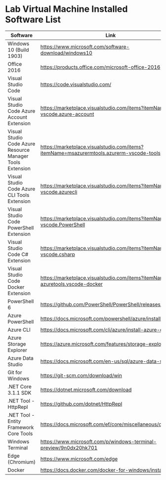 # Lab Virtual Machine Installed Software List

| Software | Link |
| --- | --- |
| Windows 10 (Build 1903) | https://www.microsoft.com/software-download/windows10 |
| Office 2016 | https://products.office.com/microsoft-office-2016 |
| Visual Studio Code | https://code.visualstudio.com/ |
| Visual Studio Code Azure Account Extension | https://marketplace.visualstudio.com/items?itemName=ms-vscode.azure-account |
| Visual Studio Code Azure Resource Manager Tools Extension | https://marketplace.visualstudio.com/items?itemName=msazurermtools.azurerm-vscode-tools |
| Visual Studio Code Azure CLI Tools Extension | https://marketplace.visualstudio.com/items?itemName=ms-vscode.azurecli |
| Visual Studio Code PowerShell Extension | https://marketplace.visualstudio.com/items?itemName=ms-vscode.PowerShell |
| Visual Studio Code C# Extension | https://marketplace.visualstudio.com/items?itemName=ms-vscode.csharp |
| Visual Studio Code Docker Extension | https://marketplace.visualstudio.com/items?itemName=ms-azuretools.vscode-docker |
| PowerShell 6 | https://github.com/PowerShell/PowerShell/releases/latest/ |
| Azure PowerShell | https://docs.microsoft.com/powershell/azure/install-az-ps |
| Azure CLI | https://docs.microsoft.com/cli/azure/install-azure-cli |
| Azure Storage Explorer | https://azure.microsoft.com/features/storage-explorer/ |
| Azure Data Studio | https://docs.microsoft.com/en-us/sql/azure-data-studio/ |
| Git for Windows | https://git-scm.com/download/win |
| .NET Core 3.1.1 SDK | https://dotnet.microsoft.com/download |
| .NET Tool - HttpRepl | https://github.com/dotnet/HttpRepl |
| .NET Tool - Entity Framework Core Tools | https://docs.microsoft.com/ef/core/miscellaneous/cli/dotnet |
| Windows Terminal | https://www.microsoft.com/p/windows-terminal-preview/9n0dx20hk701 |
| Edge (Chromium) | https://www.microsoft.com/edge |
| Docker | https://docs.docker.com/docker-for-windows/install/ |
